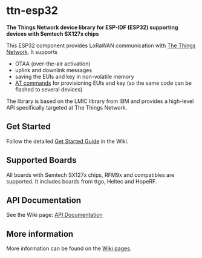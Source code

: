 # ttn-esp32

**The Things Network device library for ESP-IDF (ESP32) supporting devices with Semtech SX127x chips**

This ESP32 component provides LoRaWAN communication with [The Things Network](https://www.thethingsnetwork.org/). It supports

- OTAA (over-the-air activation)
- uplink and downlink messages
- saving the EUIs and key in non-volatile memory
- [AT commands](https://github.com/manuelbl/ttn-esp32/wiki/AT-Commands) for provisioning EUIs and key (so the same code can be flashed to several devices)

The library is based on the LMIC library from IBM and provides a high-level API specifically targeted at The Things Network.

## Get Started

Follow the detailed [Get Started Guide](https://github.com/manuelbl/ttn-esp32/wiki/Get-Started) in the Wiki.

## Supported Boards

All boards with Semtech SX127x chips, RFM9x and compatibles are supported. It includes boards from ttgo, Heltec and HopeRF.

## API Documentation

See the Wiki page: [API Documentation](https://github.com/manuelbl/ttn-esp32/wiki/API-Documentation)

## More information

More information can be found on the [Wiki pages](https://github.com/manuelbl/ttn-esp32/wiki).
